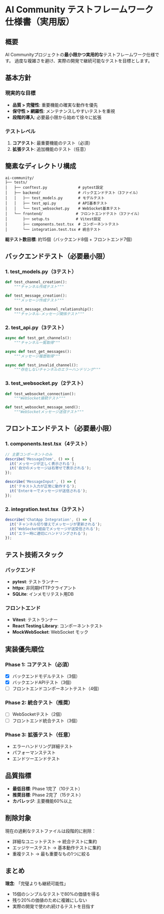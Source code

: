 # AI Community テストフレームワーク仕様書（実用版）

## 概要

AI Communityプロジェクトの**最小限かつ実用的な**テストフレームワーク仕様です。
過度な複雑さを避け、実際の開発で継続可能なテストを目標とします。

## 基本方針

### 現実的な目標
- **品質 > 完璧性**: 重要機能の確実な動作を優先
- **保守性 > 網羅性**: メンテナンスしやすいテストを重視
- **段階的導入**: 必要最小限から始めて徐々に拡張

### テストレベル
1. **コアテスト**: 最重要機能のテスト（必須）
2. **拡張テスト**: 追加機能のテスト（任意）

## 簡素なディレクトリ構成

```text
ai-community/
├── tests/
│   ├── conftest.py              # pytest設定
│   ├── backend/                 # バックエンドテスト（3ファイル）
│   │   ├── test_models.py       # モデルテスト
│   │   ├── test_api.py          # API基本テスト
│   │   └── test_websocket.py    # WebSocket基本テスト
│   └── frontend/               # フロントエンドテスト（3ファイル）
│       ├── setup.ts            # Vitest設定
│       ├── components.test.tsx  # コンポーネントテスト
│       └── integration.test.tsx # 統合テスト
```

**総テスト数目標**: 約15個（バックエンド8個 + フロントエンド7個）

## バックエンドテスト（必要最小限）

### 1. test_models.py（3テスト）
```python
def test_channel_creation():
    """チャンネル作成テスト"""

def test_message_creation():
    """メッセージ作成テスト"""

def test_message_channel_relationship():
    """チャンネル-メッセージ関係テスト"""
```

### 2. test_api.py（3テスト）
```python
async def test_get_channels():
    """チャンネル一覧取得"""

async def test_get_messages():
    """メッセージ履歴取得"""

async def test_invalid_channel():
    """存在しないチャンネルのエラーハンドリング"""
```

### 3. test_websocket.py（2テスト）
```python
def test_websocket_connection():
    """WebSocket接続テスト"""

def test_websocket_message_send():
    """WebSocketメッセージ送信テスト"""
```

## フロントエンドテスト（必要最小限）

### 1. components.test.tsx（4テスト）
```typescript
// 主要コンポーネントのみ
describe('MessageItem', () => {
  it('メッセージが正しく表示される');
  it('自分のメッセージは右寄せで表示される');
});

describe('MessageInput', () => {
  it('テキスト入力が正常に動作する');
  it('Enterキーでメッセージが送信される');
});
```

### 2. integration.test.tsx（3テスト）
```typescript
describe('ChatApp Integration', () => {
  it('チャンネル切り替えでメッセージが更新される');
  it('WebSocket経由でメッセージが送受信される');
  it('エラー時に適切にハンドリングされる');
});
```

## テスト技術スタック

### バックエンド
- **pytest**: テストランナー
- **httpx**: 非同期HTTPクライアント
- **SQLite**: インメモリテスト用DB

### フロントエンド
- **Vitest**: テストランナー
- **React Testing Library**: コンポーネントテスト
- **MockWebSocket**: WebSocket モック

## 実装優先順位

### Phase 1: コアテスト（必須）
- [x] バックエンドモデルテスト（3個）
- [x] バックエンドAPIテスト（3個）
- [ ] フロントエンドコンポーネントテスト（4個）

### Phase 2: 統合テスト（推奨）
- [ ] WebSocketテスト（2個）
- [ ] フロントエンド統合テスト（3個）

### Phase 3: 拡張テスト（任意）
- エラーハンドリング詳細テスト
- パフォーマンステスト
- エンドツーエンドテスト

## 品質指標

- **最低目標**: Phase 1完了（10テスト）
- **推奨目標**: Phase 2完了（15テスト）
- **カバレッジ**: 主要機能60%以上

## 削除対象

現在の過剰なテストファイルは段階的に削除：
- 詳細なユニットテスト → 統合テストに集約
- エッジケーステスト → 基本動作テストに集約
- 重複テスト → 最も重要なもの1つに絞る

## まとめ

**理念**: 「完璧よりも継続可能性」
- 15個のシンプルなテストで80%の価値を得る
- 残り20%の価値のために複雑にしない
- 実際の開発で使われ続けるテストを目指す
